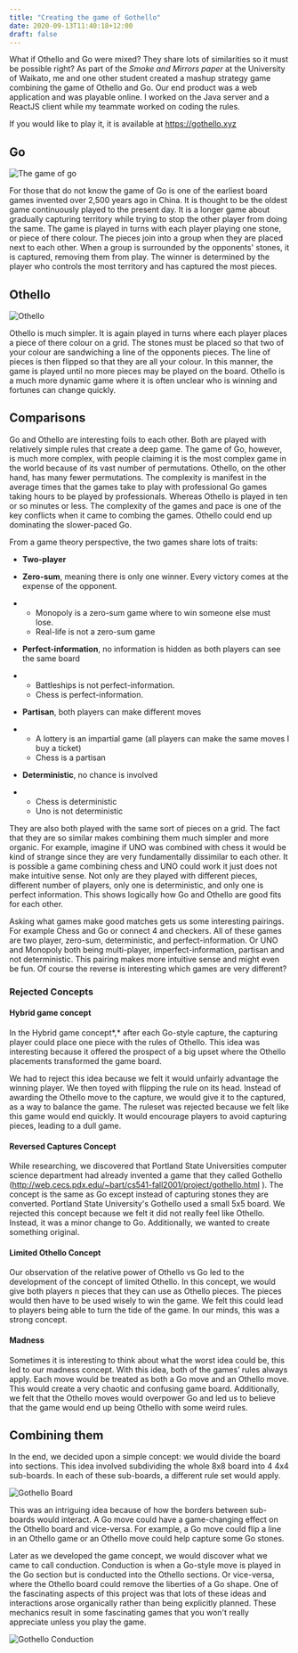 ```yaml
---
title: "Creating the game of Gothello"
date: 2020-09-13T11:40:18+12:00
draft: false
---
```


What if Othello and Go were mixed? They share lots of similarities so it must be possible right? As part of the *Smoke and Mirrors paper* at the University of Waikato, me and one other student created a mashup strategy game combining the game of Othello and Go. Our end product was a web application and was playable online. I worked on the Java server and a ReactJS client while my teammate worked on coding the rules.

If you would like to play it, it is available at https://gothello.xyz

## Go

![The game of go](https://upload.wikimedia.org/wikipedia/commons/thumb/2/2a/FloorGoban.JPG/1024px-FloorGoban.JPG)

For those that do not know the game of Go is one of the earliest board games invented over 2,500 years ago in China. It is thought to be the oldest game continuously played to the present day. It is a longer game about gradually capturing territory while trying to stop the other player from doing the same. The game is played in turns with each player playing one stone, or piece of there colour. The pieces join into a group when they are placed next to each other. When a group is surrounded by the opponents' stones, it is captured, removing them from play. The winner is determined by the player who controls the most territory and has captured the most pieces.

## Othello

![Othello](https://upload.wikimedia.org/wikipedia/commons/2/20/Othello-Standard-Board.jpg)

Othello is much simpler. It is again played in turns where each player places a piece of there colour on a grid. The stones must be placed so that two of your colour are sandwiching a line of the opponents pieces. The line of pieces is then flipped so that they are all your colour. In this manner, the game is played until no more pieces may be played on the board. Othello is a much more dynamic game where it is often unclear who is winning and fortunes can change quickly.

## Comparisons

Go and Othello are interesting foils to each other. Both are played with relatively simple rules that create a deep game. The game of Go, however, is much more complex, with people claiming it is the most complex game in the world because of its vast number of permutations. Othello, on the other hand, has many fewer permutations. The complexity is manifest in the average times that the games take to play with professional Go games taking hours to be played by professionals. Whereas Othello is played in ten or so minutes or less. The complexity of the games and pace is one of the key conflicts when it came to combing the games. Othello could end up dominating the slower-paced Go.

From a game theory perspective, the two games share lots of traits:

- **Two-player**

- **Zero-sum**, meaning there is only one winner. Every victory comes at the expense of the opponent. 

- - Monopoly is a zero-sum game where to win someone else must lose. 
  - Real-life is not a zero-sum game

- **Perfect-information**, no information is hidden as both players can see the same board

- - Battleships is not perfect-information.
  - Chess is perfect-information.

- **Partisan**, both players can make different moves

- - A lottery is an impartial game (all players can make the same moves I buy a ticket)
  - Chess is a partisan

- **Deterministic**, no chance is involved

- - Chess is deterministic
  - Uno is not deterministic

They are also both played with the same sort of pieces on a grid. The fact that they are so similar makes combining them much simpler and more organic. For example, imagine if UNO was combined with chess it would be kind of strange since they are very fundamentally dissimilar to each other.  It is possible a game combining chess and UNO could work it just does not make intuitive sense. Not only are they played with different pieces, different number of players, only one is deterministic, and only one is perfect information. This shows logically how Go and Othello are good fits for each other.

Asking what games make good matches gets us some interesting pairings. For example Chess and Go or connect 4 and checkers. All of these games are two player, zero-sum, deterministic, and perfect-information. Or UNO and Monopoly both being multi-player, imperfect-information, partisan and not deterministic. This pairing makes more intuitive sense and might even be fun. Of course the reverse is interesting which games are very different?

### Rejected Concepts

#### Hybrid game concept

In the Hybrid game concept*,* after each Go-style capture, the capturing player could place one piece with the rules of Othello. This idea was interesting because it offered the prospect of a big upset where the Othello placements transformed the game board.

We had to reject this idea because we felt it would unfairly advantage the winning player. We then toyed with flipping the rule on its head. Instead of awarding the Othello move to the capture, we would give it to the captured, as a way to balance the game. The ruleset was rejected because we felt like this game would end quickly. It would encourage players to avoid capturing pieces, leading to a dull game.

#### Reversed Captures Concept

While researching, we discovered that Portland State Universities computer science department had already invented a game that they called Gothello (http://web.cecs.pdx.edu/~bart/cs541-fall2001/project/gothello.html ). The concept is the same as Go except instead of capturing stones they are converted. Portland State University's Gothello used a small 5x5 board. We rejected this concept because we felt it did not really feel like Othello. Instead, it was a minor change to Go. Additionally, we wanted to create something original.

#### Limited Othello Concept

Our observation of the relative power of Othello vs Go led to the development of the concept of limited Othello. In this concept, we would give both players n pieces that they can use as Othello pieces. The pieces would then have to be used wisely to win the game. We felt this could lead to players being able to turn the tide of the game. In our minds, this was a strong concept.

#### Madness

Sometimes it is interesting to think about what the worst idea could be, this led to our madness concept. With this idea, both of the games’ rules always apply. Each move would be treated as both a Go move and an Othello move. This would create a very chaotic and confusing game board. Additionally, we felt that the Othello moves would overpower Go and led us to believe that the game would end up being Othello with some weird rules.

## Combining them

In the end, we decided upon a simple concept: we would divide the board into sections. This idea involved subdividing the whole 8x8 board into 4 4x4 sub-boards. In each of these sub-boards, a different rule set would apply.

![Gothello Board](/posts/Gothello/vVnWkC.webp)


This was an intriguing idea because of how the borders between sub-boards would interact. A Go move could have a game-changing effect on the Othello board and vice-versa. For example, a Go move could flip a line in an Othello game or an Othello move could help capture some Go stones.

Later as we developed the game concept, we would discover what we came to call conduction. Conduction is when a Go-style move is played in the Go section but is conducted into the Othello sections. Or vice-versa, where the Othello board could remove the liberties of a Go shape. One of the fascinating aspects of this project was that lots of these ideas and interactions arose organically rather than being explicitly planned. These mechanics result in some fascinating games that you won't really appreciate unless you play the game. 

![Gothello Conduction](/posts/Gothello/1L0I26L.webp)